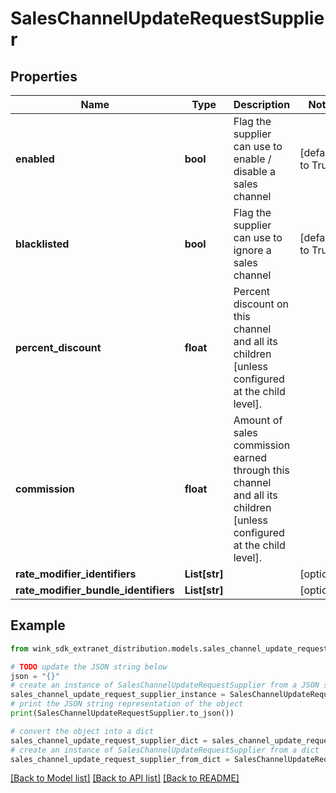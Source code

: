 # SalesChannelUpdateRequestSupplier


## Properties

Name | Type | Description | Notes
------------ | ------------- | ------------- | -------------
**enabled** | **bool** | Flag the supplier can use to enable / disable a sales channel | [default to True]
**blacklisted** | **bool** | Flag the supplier can use to ignore a sales channel | [default to True]
**percent_discount** | **float** | Percent discount on this channel and all its children [unless configured at the child level]. | 
**commission** | **float** | Amount of sales commission earned through this channel and all its children [unless configured at the child level]. | 
**rate_modifier_identifiers** | **List[str]** |  | [optional] 
**rate_modifier_bundle_identifiers** | **List[str]** |  | [optional] 

## Example

```python
from wink_sdk_extranet_distribution.models.sales_channel_update_request_supplier import SalesChannelUpdateRequestSupplier

# TODO update the JSON string below
json = "{}"
# create an instance of SalesChannelUpdateRequestSupplier from a JSON string
sales_channel_update_request_supplier_instance = SalesChannelUpdateRequestSupplier.from_json(json)
# print the JSON string representation of the object
print(SalesChannelUpdateRequestSupplier.to_json())

# convert the object into a dict
sales_channel_update_request_supplier_dict = sales_channel_update_request_supplier_instance.to_dict()
# create an instance of SalesChannelUpdateRequestSupplier from a dict
sales_channel_update_request_supplier_from_dict = SalesChannelUpdateRequestSupplier.from_dict(sales_channel_update_request_supplier_dict)
```
[[Back to Model list]](../README.md#documentation-for-models) [[Back to API list]](../README.md#documentation-for-api-endpoints) [[Back to README]](../README.md)


